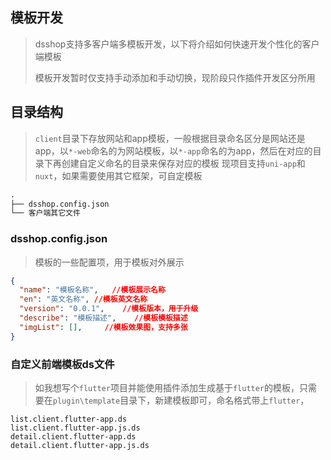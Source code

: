 ## 模板开发
> dsshop支持多客户端多模板开发，以下将介绍如何快速开发个性化的客户端模板
>
> 模板开发暂时仅支持手动添加和手动切换，现阶段只作插件开发区分所用

## 目录结构
> `client`目录下存放网站和app模板，一般根据目录命名区分是网站还是app，以`*-web`命名的为网站模板，以`*-app`命名的为app，然后在对应的目录下再创建自定义命名的目录来保存对应的模板
> 现项目支持`uni-app`和`nuxt`，如果需要使用其它框架，可自定模板
```markdown
.
├── dsshop.config.json
└── 客户端其它文件
```
### dsshop.config.json
> 模板的一些配置项，用于模板对外展示
```json
{
  "name": "模板名称",	//模板展示名称
  "en": "英文名称",	//模板英文名称
  "version": "0.0.1",	 //模板版本，用于升级
  "describe": "模板描述",	 //模板模板描述
  "imgList": [],	 //模板效果图，支持多张
}
```
### 自定义前端模板ds文件
> 如我想写个`flutter`项目并能使用插件添加生成基于`flutter`的模板，只需要在`plugin\template`目录下，新建模板即可，命名格式带上`flutter`，
```
list.client.flutter-app.ds
list.client.flutter-app.js.ds
detail.client.flutter-app.ds
detail.client.flutter-app.js.ds
```